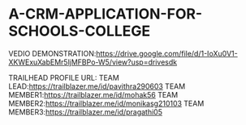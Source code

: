 # A-CRM-APPLICATION-FOR-SCHOOLS-COLLEGE


VEDIO DEMONSTRATION:https://drive.google.com/file/d/1-IoXu0V1-XKWExuXabEMr5ljMFBPo-W5/view?usp=drivesdk


TRAILHEAD PROFILE URL:
TEAM LEAD:https://trailblazer.me/id/pavithra290603
TEAM MEMBER1:https://trailblazer.me/id/mohak56
TEAM MEMBER2:https://trailblazer.me/id/monikasg210103
TEAM MEMBER3:https://trailblazer.me/id/pragathi05
